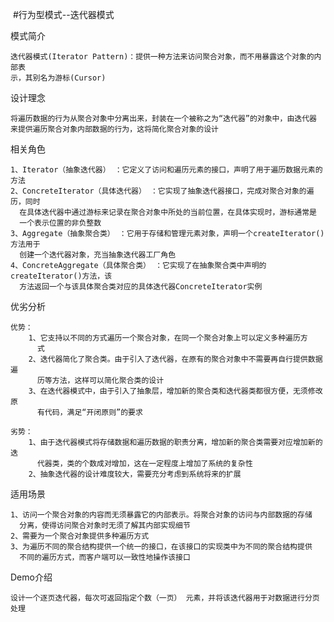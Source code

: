 
  #行为型模式--迭代器模式
 
   模式简介
   
    迭代器模式(Iterator Pattern)：提供一种方法来访问聚合对象，而不用暴露这个对象的内部表
    示，其别名为游标(Cursor)
    
   设计理念
   
    将遍历数据的行为从聚合对象中分离出来，封装在一个被称之为“迭代器”的对象中，由迭代器
    来提供遍历聚合对象内部数据的行为，这将简化聚合对象的设计
    
   相关角色
   
    1、Iterator（抽象迭代器） ：它定义了访问和遍历元素的接口，声明了用于遍历数据元素的方法
    2、ConcreteIterator（具体迭代器） ：它实现了抽象迭代器接口，完成对聚合对象的遍历，同时
      在具体迭代器中通过游标来记录在聚合对象中所处的当前位置，在具体实现时，游标通常是
      一个表示位置的非负整数
    3、Aggregate（抽象聚合类） ：它用于存储和管理元素对象，声明一个createIterator()方法用于
      创建一个迭代器对象，充当抽象迭代器工厂角色
    4、ConcreteAggregate（具体聚合类） ：它实现了在抽象聚合类中声明的createIterator()方法，该
      方法返回一个与该具体聚合类对应的具体迭代器ConcreteIterator实例
    
   优劣分析
   
    优势：
        1、它支持以不同的方式遍历一个聚合对象，在同一个聚合对象上可以定义多种遍历方
          式
        2、迭代器简化了聚合类。由于引入了迭代器，在原有的聚合对象中不需要再自行提供数据遍
          历等方法，这样可以简化聚合类的设计
        3、在迭代器模式中，由于引入了抽象层，增加新的聚合类和迭代器类都很方便，无须修改原
          有代码，满足“开闭原则”的要求

    劣势：
        1、由于迭代器模式将存储数据和遍历数据的职责分离，增加新的聚合类需要对应增加新的迭
          代器类，类的个数成对增加，这在一定程度上增加了系统的复杂性
        2、抽象迭代器的设计难度较大，需要充分考虑到系统将来的扩展
    
   适用场景
   
    1、访问一个聚合对象的内容而无须暴露它的内部表示。将聚合对象的访问与内部数据的存储
      分离，使得访问聚合对象时无须了解其内部实现细节
    2、需要为一个聚合对象提供多种遍历方式
    3、为遍历不同的聚合结构提供一个统一的接口，在该接口的实现类中为不同的聚合结构提供
      不同的遍历方式，而客户端可以一致性地操作该接口
   
   Demo介绍
   
    设计一个逐页迭代器，每次可返回指定个数（一页） 元素，并将该迭代器用于对数据进行分页处理
    
   
   

   
